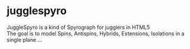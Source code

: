 # jugglespyro

 JuggleSpyro is a kind of Spyrograph for jugglers in HTML5  
 The goal is to model Spins, Antispins, Hybrids, Extensions, Isolations in a single plane ...
